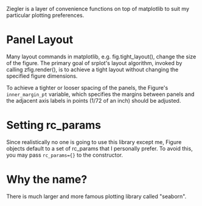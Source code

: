 Ziegler is a layer of convenience functions on top of matplotlib to suit my particular plotting preferences.

# Panel Layout
Many layout commands in matplotlib, e.g. fig.tight_layout(), change the size of the figure. The primary goal of srplot's layout algorithm, invoked by calling zfig.render(), is to achieve a tight layout without changing the specified figure dimensions.

To achieve a tighter or looser spacing of the panels, the Figure's ``inner_margin_pt`` variable, which specifies the margins between panels and the adjacent axis labels in points (1/72 of an inch) should be adjusted.

# Setting rc_params
Since realistically no one is going to use this library except me, Figure objects default to a set of rc_params that I personally prefer. To avoid this, you may pass ``rc_params={}`` to the constructor.

# Why the name?
There is much larger and more famous plotting library called "seaborn".

